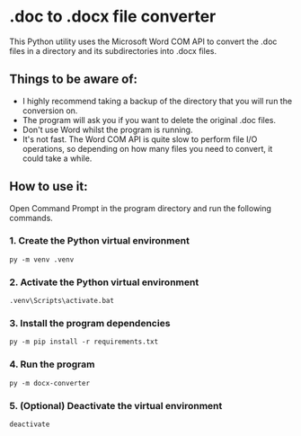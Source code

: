 
# .doc to .docx file converter
This Python utility uses the Microsoft Word COM API to convert the .doc files in a directory and its subdirectories into .docx files.

## Things to be aware of:
- I highly recommend taking a backup of the directory that you will run the conversion on.
- The program will ask you if you want to delete the original .doc files. 
- Don't use Word whilst the program is running.
- It's not fast. The Word COM API is quite slow to perform file I/O operations, so depending on how many files you need to convert, it could take a while. 

## How to use it:
Open Command Prompt in the program directory and run the following commands.

### 1. Create the Python virtual environment
```
py -m venv .venv
```

### 2. Activate the Python virtual environment
```
.venv\Scripts\activate.bat
```

### 3. Install the program dependencies
```
py -m pip install -r requirements.txt
```

### 4. Run the program
```
py -m docx-converter
```

### 5. (Optional) Deactivate the virtual environment
```
deactivate
```
